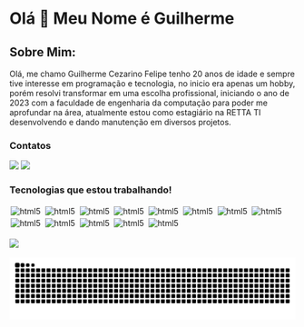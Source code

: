 # Olá 👋 Meu Nome é Guilherme

## Sobre Mim: 
Olá, me chamo Guilherme Cezarino Felipe tenho 20 anos de idade e sempre tive interesse em programação e tecnologia, no inicio era apenas um hobby, porém resolvi transformar em uma escolha profissional, iniciando o ano de 2023 com a faculdade de engenharia da computação para poder me aprofundar na área, atualmente estou como estagiário na RETTA TI desenvolvendo e dando manutenção em diversos projetos.

### Contatos

<div>
<a href = "mailto:contato.guicezafe@gmail.com"><img src="https://img.shields.io/badge/Gmail-D14836?style=for-the-badge&logo=gmail&logoColor=white" target="_blank"></a>
<a href="https://www.linkedin.com/in/guilherme-cezarino-felipe-a57893265/" target="_blank"><img src="https://img.shields.io/badge/-LinkedIn-%230077B5?style=for-the-badge&logo=linkedin&logoColor=white" target="_blank"></a>   
</div>

### Tecnologias que estou trabalhando!
<div style="display:inline_block;margin:0 0 0 0;">
<img style="margin:2px 2px 2px 2px;" align="center" alt="html5" src="https://img.shields.io/badge/Django-092E20?style=for-the-badge&logo=django&logoColor=white"/>
<img style="margin:2px 2px 2px 2px;" align="center" alt="html5" src="https://img.shields.io/badge/Python-14354C?style=for-the-badge&logo=python&logoColor=white"/>
<img style="margin:2px 2px 2px 2px;" align="center" alt="html5" src="https://img.shields.io/badge/PostgreSQL-316192?style=for-the-badge&logo=postgresql&logoColor=white"/>
<img style="margin:2px 2px 2px 2px;" align="center" alt="html5" src="https://img.shields.io/badge/MySQL-00000F?style=for-the-badge&logo=mysql&logoColor=white"/>
<img style="margin:2px 2px 2px 2px;" align="center" alt="html5" src="https://img.shields.io/badge/JavaScript-323330?style=for-the-badge&logo=javascript&logoColor=F7DF1E"/>
<img style="margin:2px 2px 2px 2px;" align="center" alt="html5" src="https://img.shields.io/badge/TypeScript-007ACC?style=for-the-badge&logo=typescript&logoColor=white"/>
<img style="margin:2px 2px 2px 2px;" align="center" alt="html5" src="https://img.shields.io/badge/Node.js-43853D?style=for-the-badge&logo=node.js&logoColor=white"/>
<img style="margin:2px 2px 2px 2px;" align="center" alt="html5" src="https://img.shields.io/badge/CSS3-1572B6?style=for-the-badge&logo=css3&logoColor=white"/>
<img style="margin:2px 2px 2px 2px;" align="center" alt="html5" src="https://img.shields.io/badge/HTML-239120?style=for-the-badge&logo=html5&logoColor=white"/>
<img style="margin:2px 2px 2px 2px;" align="center" alt="html5" src="https://img.shields.io/badge/docker-%230db7ed.svg?style=for-the-badge&logo=docker&logoColor=white"/>
<img style="margin:2px 2px 2px 2px;" align="center" alt="html5" src="https://img.shields.io/badge/React-20232A?style=for-the-badge&logo=react&logoColor=61DAFB"/>
<img style="margin:2px 2px 2px 2px;" align="center" alt="html5" src="https://img.shields.io/badge/.NET-5C2D91?style=for-the-badge&logo=.net&logoColor=white"/>
<img style="margin:2px 2px 2px 2px;" align="center" alt="html5" src="https://img.shields.io/badge/C%23-239120?style=for-the-badge&logo=c-sharp&logoColor=white"/>
</div>
</br>
<div>
<a href="https://github.com/GuiCezaF">
<img height="180em" src="https://github-readme-stats.vercel.app/api/top-langs/?username=GuiCezaF&layout=compact&langs_count=7&theme=midnight-purple"/>
</div>

![snake gif](https://raw.githubusercontent.com/GuiCezaF/GuiCezaF/output/snake.svg)



